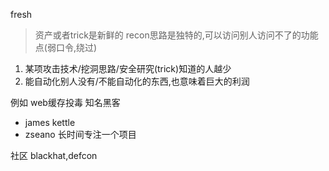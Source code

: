 fresh
>   资产或者trick是新鲜的
recon思路是独特的,可以访问别人访问不了的功能点(弱口令,绕过)
1. 某项攻击技术/挖洞思路/安全研究(trick)知道的人越少
2. 能自动化别人没有/不能自动化的东西,也意味着巨大的利润


例如 web缓存投毒 
知名黑客
* james kettle 
* zseano  长时间专注一个项目

社区
blackhat,defcon